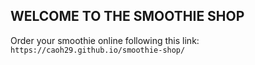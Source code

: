 ## WELCOME TO THE SMOOTHIE SHOP

Order your smoothie online following this link: ```https://caoh29.github.io/smoothie-shop/```
